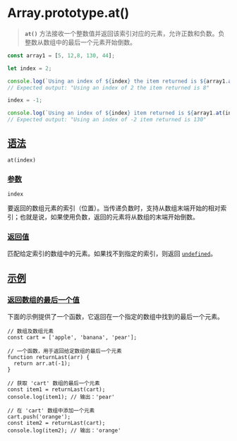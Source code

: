 # Array.prototype.at()

> **`at()`** 方法接收一个整数值并返回该索引对应的元素，允许正数和负数。负整数从数组中的最后一个元素开始倒数。

```js
const array1 = [5, 12,8, 130, 44];

let index = 2;

console.log(`Using an index of ${index} the item returned is ${array1.at(index)}`);
// Expected output: "Using an index of 2 the item returned is 8"

index = -1;

console.log(`Using an index of ${index} item returned is ${array1.at(index)}`);
// Expected output: "Using an index of -2 item returned is 130"
```

## [语法](https://developer.mozilla.org/zh-CN/docs/Web/JavaScript/Reference/Global_Objects/Array/at#%E8%AF%AD%E6%B3%95)

```
at(index)
```

### [参数](https://developer.mozilla.org/zh-CN/docs/Web/JavaScript/Reference/Global_Objects/Array/at#%E5%8F%82%E6%95%B0)

`index`

要返回的数组元素的索引（位置）。当传递负数时，支持从数组末端开始的相对索引；也就是说，如果使用负数，返回的元素将从数组的末端开始倒数。

### [返回值](https://developer.mozilla.org/zh-CN/docs/Web/JavaScript/Reference/Global_Objects/Array/at#%E8%BF%94%E5%9B%9E%E5%80%BC)

匹配给定索引的数组中的元素。如果找不到指定的索引，则返回 [`undefined`](https://developer.mozilla.org/zh-CN/docs/Web/JavaScript/Reference/Global_Objects/undefined)。

## [示例](https://developer.mozilla.org/zh-CN/docs/Web/JavaScript/Reference/Global_Objects/Array/at#%E7%A4%BA%E4%BE%8B)

### [返回数组的最后一个值](https://developer.mozilla.org/zh-CN/docs/Web/JavaScript/Reference/Global_Objects/Array/at#%E8%BF%94%E5%9B%9E%E6%95%B0%E7%BB%84%E7%9A%84%E6%9C%80%E5%90%8E%E4%B8%80%E4%B8%AA%E5%80%BC)

下面的示例提供了一个函数，它返回在一个指定的数组中找到的最后一个元素。

```
// 数组及数组元素
const cart = ['apple', 'banana', 'pear'];

// 一个函数，用于返回给定数组的最后一个元素
function returnLast(arr) {
  return arr.at(-1);
}

// 获取 'cart' 数组的最后一个元素
const item1 = returnLast(cart);
console.log(item1); // 输出：'pear'

// 在 'cart' 数组中添加一个元素
cart.push('orange');
const item2 = returnLast(cart);
console.log(item2); // 输出：'orange'
```